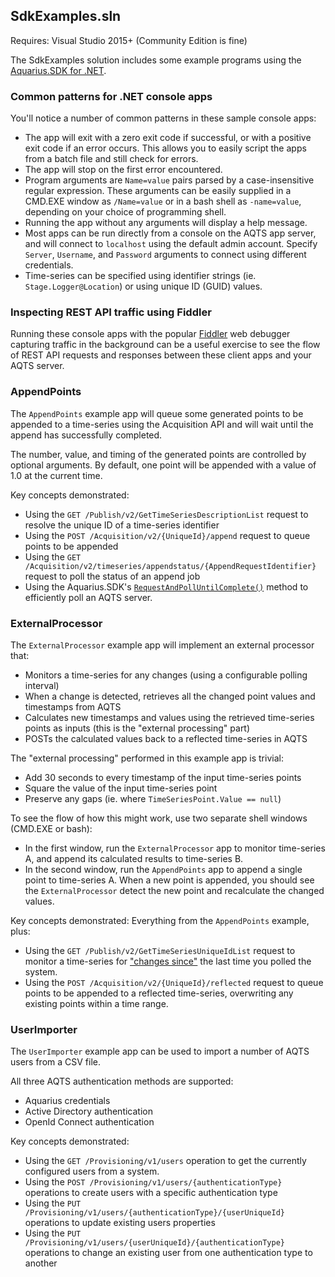 ## SdkExamples.sln

Requires: Visual Studio 2015+ (Community Edition is fine)

The SdkExamples solution includes some example programs using the [Aquarius.SDK for .NET](https://github.com/AquaticInformatics/aquarius-sdk-net).

### Common patterns for .NET console apps

You'll notice a number of common patterns in these sample console apps:
- The app will exit with a zero exit code if successful, or with a positive exit code if an error occurs. This allows you to easily script the apps from a batch file and still check for errors.
- The app will stop on the first error encountered.
- Program arguments are `Name=value` pairs parsed by a case-insensitive regular expression. These arguments can be easily supplied in a CMD.EXE window as `/Name=value` or in a bash shell as `-name=value`, depending on your choice of programming shell.
- Running the app without any arguments will display a help message.
- Most apps can be run directly from a console on the AQTS app server, and will connect to `localhost` using the default admin account. Specify `Server`, `Username`, and `Password` arguments to connect using different credentials.
- Time-series can be specified using identifier strings (ie. `Stage.Logger@Location`) or using unique ID (GUID) values. 

### Inspecting REST API traffic using Fiddler

Running these console apps with the popular [Fiddler](http://www.telerik.com/fiddler) web debugger capturing traffic in the background can be a useful exercise to see the flow of REST API requests and responses between these client apps and your AQTS server.

### AppendPoints

The `AppendPoints` example app will queue some generated points to be appended to a time-series using the Acquisition API and will wait until the append has successfully completed.

The number, value, and timing of the generated points are controlled by optional arguments. By default, one point will be appended with a value of 1.0 at the current time.

Key concepts demonstrated:
- Using the `GET /Publish/v2/GetTimeSeriesDescriptionList` request to resolve the unique ID of a time-series identifier
- Using the `POST /Acquisition/v2/{UniqueId}/append` request to queue points to be appended
- Using the `GET /Acquisition/v2/timeseries/appendstatus/{AppendRequestIdentifier}` request to poll the status of an append job
- Using the Aquarius.SDK's [`RequestAndPollUntilComplete()`](https://github.com/AquaticInformatics/aquarius-sdk-net/wiki/Adaptive-polling#adaptive-polling-via-requestandpolluntilcomplete) method to efficiently poll an AQTS server.

### ExternalProcessor

The `ExternalProcessor` example app will implement an external processor that:
- Monitors a time-series for any changes (using a configurable polling interval)
- When a change is detected, retrieves all the changed point values and timestamps from AQTS
- Calculates new timestamps and values using the retrieved time-series points as inputs (this is the "external processing" part)
- POSTs the calculated values back to a reflected time-series in AQTS

The "external processing" performed in this example app is trivial:
- Add 30 seconds to every timestamp of the input time-series points
- Square the value of the input time-series point
- Preserve any gaps (ie. where `TimeSeriesPoint.Value == null`)

To see the flow of how this might work, use two separate shell windows (CMD.EXE or bash):
- In the first window, run the `ExternalProcessor` app to monitor time-series A, and append its calculated results to time-series B.
- In the second window, run the `AppendPoints` app to append a single point to time-series A. When a new point is appended, you should see the `ExternalProcessor` detect the new point and recalculate the changed values.

Key concepts demonstrated: Everything from the `AppendPoints` example, plus:
- Using the `GET /Publish/v2/GetTimeSeriesUniqueIdList` request to monitor a time-series for ["changes since"](https://github.com/AquaticInformatics/aquarius-sdk-net/wiki/Monitoring-changes-to-a-time-series#changes-since-concept) the last time you polled the system.
- Using the `POST /Acquisition/v2/{UniqueId}/reflected` request to queue points to be appended to a reflected time-series, overwriting any existing points within a time range.

### UserImporter

The `UserImporter` example app can be used to import a number of AQTS users from a CSV file.

All three AQTS authentication methods are supported:
- Aquarius credentials
- Active Directory authentication
- OpenId Connect authentication

Key concepts demonstrated:
- Using the `GET /Provisioning/v1/users` operation to get the currently configured users from a system.
- Using the `POST /Provisioning/v1/users/{authenticationType}` operations to create users with a specific authentication type
- Using the `PUT /Provisioning/v1/users/{authenticationType}/{userUniqueId}` operations to update existing users properties
- Using the `PUT /Provisioning/v1/users/{userUniqueId}/{authenticationType}` operations to change an existing user from one authentication type to another
